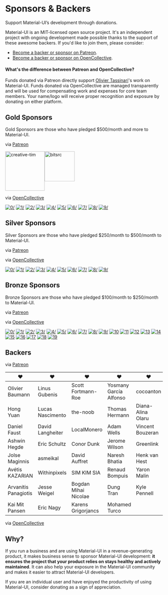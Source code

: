 # Sponsors & Backers

<p class="description">Support Material-UI’s development through donations.</p>

Material-UI is an MIT-licensed open source project. It's an independent project with ongoing development made possible thanks to the support of these awesome backers. If you'd like to join them, please consider:
- [Become a backer or sponsor on Patreon](https://www.patreon.com/oliviertassinari).
- [Become a backer or sponsor on OpenCollective](https://opencollective.com/material-ui).

#### What's the difference between Patreon and OpenCollective?

Funds donated via Patreon directly support [Olivier Tassinari](https://github.com/oliviertassinari)'s work on Material-UI.
Funds donated via OpenCollective are managed transparently and will be used for compensating work and expenses for core team members.
Your name/logo will receive proper recognition and exposure by donating on either platform.

## Gold Sponsors

Gold Sponsors are those who have pledged $500/month and more to Material-UI.

via [Patreon](https://www.patreon.com/oliviertassinari)

<p style="display: flex;">
  <a href="https://www.creative-tim.com/?utm_source=material-ui&utm_medium=docs&utm_campaign=homepage" rel="noopener" target="_blank"><img width="126" src="https://avatars1.githubusercontent.com/u/20172349?s=378" alt="creative-tim" title="Premium Themes"></a>
  <a href="https://bitsrc.io" rel="noopener" target="_blank"><img width="96" src="https://avatars1.githubusercontent.com/u/24789812?s=192" alt="bitsrc" title="The fastest way to share code"></a>
</p>

via [OpenCollective](https://opencollective.com/material-ui)

<a href="https://opencollective.com/material-ui/tiers/gold-sponsors/0/website" rel="noopener" target="_blank"><img src="https://opencollective.com/material-ui/tiers/gold-sponsors/0/avatar.svg" alt="0/" /></a>
<a href="https://opencollective.com/material-ui/tiers/gold-sponsors/1/website" rel="noopener" target="_blank"><img src="https://opencollective.com/material-ui/tiers/gold-sponsors/1/avatar.svg" alt="1/" /></a>
<a href="https://opencollective.com/material-ui/tiers/gold-sponsors/2/website" rel="noopener" target="_blank"><img src="https://opencollective.com/material-ui/tiers/gold-sponsors/2/avatar.svg" alt="2/" /></a>
<a href="https://opencollective.com/material-ui/tiers/gold-sponsors/3/website" rel="noopener" target="_blank"><img src="https://opencollective.com/material-ui/tiers/gold-sponsors/3/avatar.svg" alt="3/" /></a>
<a href="https://opencollective.com/material-ui/tiers/gold-sponsors/4/website" rel="noopener" target="_blank"><img src="https://opencollective.com/material-ui/tiers/gold-sponsors/4/avatar.svg" alt="4/" /></a>
<a href="https://opencollective.com/material-ui/tiers/gold-sponsors/5/website" rel="noopener" target="_blank"><img src="https://opencollective.com/material-ui/tiers/gold-sponsors/5/avatar.svg" alt="5/" /></a>
<a href="https://opencollective.com/material-ui/tiers/gold-sponsors/6/website" rel="noopener" target="_blank"><img src="https://opencollective.com/material-ui/tiers/gold-sponsors/6/avatar.svg" alt="6/" /></a>
<a href="https://opencollective.com/material-ui/tiers/gold-sponsors/7/website" rel="noopener" target="_blank"><img src="https://opencollective.com/material-ui/tiers/gold-sponsors/7/avatar.svg" alt="7/" /></a>
<a href="https://opencollective.com/material-ui/tiers/gold-sponsors/8/website" rel="noopener" target="_blank"><img src="https://opencollective.com/material-ui/tiers/gold-sponsors/8/avatar.svg" alt="8/" /></a>
<a href="https://opencollective.com/material-ui/tiers/gold-sponsors/9/website" rel="noopener" target="_blank"><img src="https://opencollective.com/material-ui/tiers/gold-sponsors/9/avatar.svg" alt="9/" /></a>

## Silver Sponsors

Silver Sponsors are those who have pledged $250/month to $500/month to Material-UI.

via [Patreon](https://www.patreon.com/oliviertassinari)

via [OpenCollective](https://opencollective.com/material-ui)

<a href="https://opencollective.com/material-ui/tiers/silver-sponsors/0/website" rel="noopener" target="_blank"><img src="https://opencollective.com/material-ui/tiers/silver-sponsors/0/avatar.svg" alt="0/" /></a>
<a href="https://opencollective.com/material-ui/tiers/silver-sponsors/1/website" rel="noopener" target="_blank"><img src="https://opencollective.com/material-ui/tiers/silver-sponsors/1/avatar.svg" alt="1/" /></a>
<a href="https://opencollective.com/material-ui/tiers/silver-sponsors/2/website" rel="noopener" target="_blank"><img src="https://opencollective.com/material-ui/tiers/silver-sponsors/2/avatar.svg" alt="2/" /></a>
<a href="https://opencollective.com/material-ui/tiers/silver-sponsors/3/website" rel="noopener" target="_blank"><img src="https://opencollective.com/material-ui/tiers/silver-sponsors/3/avatar.svg" alt="3/" /></a>
<a href="https://opencollective.com/material-ui/tiers/silver-sponsors/4/website" rel="noopener" target="_blank"><img src="https://opencollective.com/material-ui/tiers/silver-sponsors/4/avatar.svg" alt="4/" /></a>
<a href="https://opencollective.com/material-ui/tiers/silver-sponsors/5/website" rel="noopener" target="_blank"><img src="https://opencollective.com/material-ui/tiers/silver-sponsors/5/avatar.svg" alt="5/" /></a>
<a href="https://opencollective.com/material-ui/tiers/silver-sponsors/6/website" rel="noopener" target="_blank"><img src="https://opencollective.com/material-ui/tiers/silver-sponsors/6/avatar.svg" alt="6/" /></a>
<a href="https://opencollective.com/material-ui/tiers/silver-sponsors/7/website" rel="noopener" target="_blank"><img src="https://opencollective.com/material-ui/tiers/silver-sponsors/7/avatar.svg" alt="7/" /></a>
<a href="https://opencollective.com/material-ui/tiers/silver-sponsors/8/website" rel="noopener" target="_blank"><img src="https://opencollective.com/material-ui/tiers/silver-sponsors/8/avatar.svg" alt="8/" /></a>
<a href="https://opencollective.com/material-ui/tiers/silver-sponsors/9/website" rel="noopener" target="_blank"><img src="https://opencollective.com/material-ui/tiers/silver-sponsors/9/avatar.svg" alt="9/" /></a>

## Bronze Sponsors

Bronze Sponsors are those who have pledged $100/month to $250/month to Material-UI.

via [Patreon](https://www.patreon.com/oliviertassinari)

via [OpenCollective](https://opencollective.com/material-ui)

<a href="https://opencollective.com/material-ui/tiers/bronze-sponsors/0/website" rel="noopener" target="_blank"><img src="https://opencollective.com/material-ui/tiers/bronze-sponsors/0/avatar.svg" alt="0/" /></a>
<a href="https://opencollective.com/material-ui/tiers/bronze-sponsors/1/website" rel="noopener" target="_blank"><img src="https://opencollective.com/material-ui/tiers/bronze-sponsors/1/avatar.svg" alt="1/" /></a>
<a href="https://opencollective.com/material-ui/tiers/bronze-sponsors/2/website" rel="noopener" target="_blank"><img src="https://opencollective.com/material-ui/tiers/bronze-sponsors/2/avatar.svg" alt="2/" /></a>
<a href="https://opencollective.com/material-ui/tiers/bronze-sponsors/3/website" rel="noopener" target="_blank"><img src="https://opencollective.com/material-ui/tiers/bronze-sponsors/3/avatar.svg" alt="3/" /></a>
<a href="https://opencollective.com/material-ui/tiers/bronze-sponsors/4/website" rel="noopener" target="_blank"><img src="https://opencollective.com/material-ui/tiers/bronze-sponsors/4/avatar.svg" alt="4/" /></a>
<a href="https://opencollective.com/material-ui/tiers/bronze-sponsors/5/website" rel="noopener" target="_blank"><img src="https://opencollective.com/material-ui/tiers/bronze-sponsors/5/avatar.svg" alt="5/" /></a>
<a href="https://opencollective.com/material-ui/tiers/bronze-sponsors/6/website" rel="noopener" target="_blank"><img src="https://opencollective.com/material-ui/tiers/bronze-sponsors/6/avatar.svg" alt="6/" /></a>
<a href="https://opencollective.com/material-ui/tiers/bronze-sponsors/7/website" rel="noopener" target="_blank"><img src="https://opencollective.com/material-ui/tiers/bronze-sponsors/7/avatar.svg" alt="7/" /></a>
<a href="https://opencollective.com/material-ui/tiers/bronze-sponsors/8/website" rel="noopener" target="_blank"><img src="https://opencollective.com/material-ui/tiers/bronze-sponsors/8/avatar.svg" alt="8/" /></a>
<a href="https://opencollective.com/material-ui/tiers/bronze-sponsors/9/website" rel="noopener" target="_blank"><img src="https://opencollective.com/material-ui/tiers/bronze-sponsors/9/avatar.svg" alt="9/" /></a>
<a href="https://opencollective.com/material-ui/tiers/bronze-sponsors/10/website" rel="noopener" target="_blank"><img src="https://opencollective.com/material-ui/tiers/bronze-sponsors/10/avatar.svg" alt="10" /></a>
<a href="https://opencollective.com/material-ui/tiers/bronze-sponsors/11/website" rel="noopener" target="_blank"><img src="https://opencollective.com/material-ui/tiers/bronze-sponsors/11/avatar.svg" alt="11" /></a>
<a href="https://opencollective.com/material-ui/tiers/bronze-sponsors/12/website" rel="noopener" target="_blank"><img src="https://opencollective.com/material-ui/tiers/bronze-sponsors/12/avatar.svg" alt="12" /></a>
<a href="https://opencollective.com/material-ui/tiers/bronze-sponsors/13/website" rel="noopener" target="_blank"><img src="https://opencollective.com/material-ui/tiers/bronze-sponsors/13/avatar.svg" alt="13" /></a>
<a href="https://opencollective.com/material-ui/tiers/bronze-sponsors/14/website" rel="noopener" target="_blank"><img src="https://opencollective.com/material-ui/tiers/bronze-sponsors/14/avatar.svg" alt="14" /></a>
<a href="https://opencollective.com/material-ui/tiers/bronze-sponsors/15/website" rel="noopener" target="_blank"><img src="https://opencollective.com/material-ui/tiers/bronze-sponsors/15/avatar.svg" alt="15" /></a>
<a href="https://opencollective.com/material-ui/tiers/bronze-sponsors/16/website" rel="noopener" target="_blank"><img src="https://opencollective.com/material-ui/tiers/bronze-sponsors/16/avatar.svg" alt="16" /></a>
<a href="https://opencollective.com/material-ui/tiers/bronze-sponsors/17/website" rel="noopener" target="_blank"><img src="https://opencollective.com/material-ui/tiers/bronze-sponsors/17/avatar.svg" alt="17" /></a>
<a href="https://opencollective.com/material-ui/tiers/bronze-sponsors/18/website" rel="noopener" target="_blank"><img src="https://opencollective.com/material-ui/tiers/bronze-sponsors/18/avatar.svg" alt="18" /></a>
<a href="https://opencollective.com/material-ui/tiers/bronze-sponsors/19/website" rel="noopener" target="_blank"><img src="https://opencollective.com/material-ui/tiers/bronze-sponsors/19/avatar.svg" alt="19" /></a>

## Backers

via [Patreon](https://www.patreon.com/oliviertassinari)

| ♥️ | ♥️ | ♥️ | ♥️ | ♥️ |
|---|---|---|---|---|
| Olivier Baumann | Linus Gubenis | Scott Fortmann-Roe | Yosmany García Alfonso | cocoanton |
| Hong Yuan | Lucas Nascimento | the-noob | Thomas Hermann | Diana-Alina Olaru |
| Daniel Faust | David Langheiter | LocalMonero | Adam Wells | Vincent Bouzeran |
| Ashwin Hegde | Eric Schultz | Conor Dunk | Jerome Wilson | Greenlink |
| Jolse Maginnis | asmeikal | David Auffret | Naresh Bhatia | Henk van Hest |
| Avétis KAZARIAN | Withinpixels | SIM KIM SIA | Renaud Bompuis | Yaron Malin |
| Arvanitis Panagiotis | Jesse Weigel | Bogdan Mihai Nicolae | Dung Tran | Kyle Pennell |
| Kai Mit Pansen | Eric Nagy | Karens Grigorjancs | Mohamed Turco |

via [OpenCollective](https://opencollective.com/material-ui)

<object type="image/svg+xml" data="https://opencollective.com/material-ui/tiers/backer.svg?avatarHeight=60&width=800"></object>

## Why?

If you run a business and are using Material-UI in a revenue-generating product, it makes business sense to sponsor Material-UI development: **it ensures the project that your product relies on stays healthy and actively maintained**.
It can also help your exposure in the Material-UI community and makes it easier to attract Material-UI developers.

If you are an individual user and have enjoyed the productivity of using Material-UI, consider donating as a sign of appreciation.
